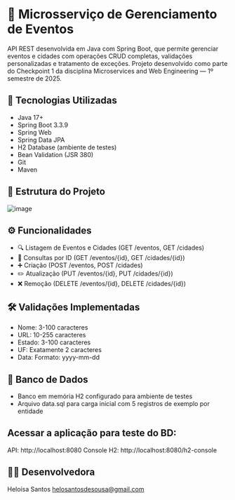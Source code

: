 # 📅 Microsserviço de Gerenciamento de Eventos
API REST desenvolvida em Java com Spring Boot, que permite gerenciar eventos e cidades com operações CRUD completas, validações personalizadas e tratamento de exceções. Projeto desenvolvido como parte do Checkpoint 1 da disciplina Microservices and Web Engineering — 1º semestre de 2025.

## 🚀 Tecnologias Utilizadas
- Java 17+
- Spring Boot 3.3.9
- Spring Web
- Spring Data JPA
- H2 Database (ambiente de testes)
- Bean Validation (JSR 380)
- Git
- Maven
  
## 📂 Estrutura do Projeto

![image](https://github.com/user-attachments/assets/318f4d65-8279-4022-bad5-9c4ca8973d09)
      
## ⚙️ Funcionalidades
- 🔍 Listagem de Eventos e Cidades (GET /eventos, GET /cidades)
- 📄 Consultas por ID (GET /eventos/{id}, GET /cidades/{id})
- ➕ Criação (POST /eventos, POST /cidades)
- ✏️ Atualização (PUT /eventos/{id}, PUT /cidades/{id})
- ❌ Remoção (DELETE /eventos/{id}, DELETE /cidades/{id})

## 🛠️ Validações Implementadas
- Nome:	3-100 caracteres
- URL: 10-255 caracteres
- Estado:	3-100 caracteres
- UF: Exatamente 2 caracteres
- Data: Formato: yyyy-mm-dd

## 💾 Banco de Dados
- Banco em memória H2 configurado para ambiente de testes
- Arquivo data.sql para carga inicial com 5 registros de exemplo por entidade

## Acessar a aplicação para teste do BD:
API: http://localhost:8080  Console H2: http://localhost:8080/h2-console

## 👩‍💻 Desenvolvedora
Heloísa Santos
helosantosdesousa@gmail.com
